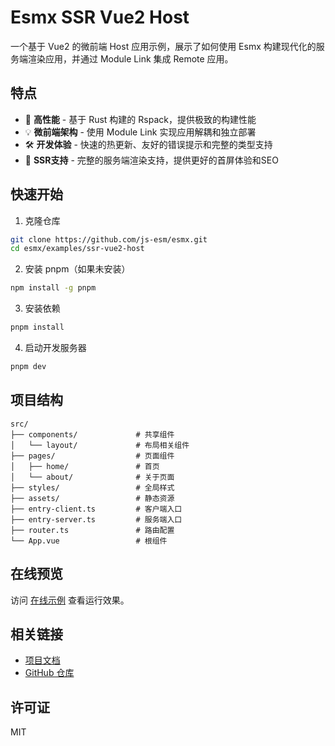 # Esmx SSR Vue2 Host

一个基于 Vue2 的微前端 Host 应用示例，展示了如何使用 Esmx 构建现代化的服务端渲染应用，并通过 Module Link 集成 Remote 应用。

## 特点

- 🚀 **高性能** - 基于 Rust 构建的 Rspack，提供极致的构建性能
- 💡 **微前端架构** - 使用 Module Link 实现应用解耦和独立部署
- 🛠 **开发体验** - 快速的热更新、友好的错误提示和完整的类型支持
- 📱 **SSR支持** - 完整的服务端渲染支持，提供更好的首屏体验和SEO

## 快速开始

1. 克隆仓库
```bash
git clone https://github.com/js-esm/esmx.git
cd esmx/examples/ssr-vue2-host
```

2. 安装 pnpm（如果未安装）
```bash
npm install -g pnpm
```

3. 安装依赖
```bash
pnpm install
```

4. 启动开发服务器
```bash
pnpm dev
```

## 项目结构

```
src/
├── components/             # 共享组件
│   └── layout/             # 布局相关组件
├── pages/                  # 页面组件
│   ├── home/               # 首页
│   └── about/              # 关于页面
├── styles/                 # 全局样式
├── assets/                 # 静态资源
├── entry-client.ts         # 客户端入口
├── entry-server.ts         # 服务端入口
├── router.ts               # 路由配置
└── App.vue                 # 根组件
```

## 在线预览

访问 [在线示例](https://js-esm.github.io/esmx/ssr-vue2-host/) 查看运行效果。

## 相关链接

- [项目文档](https://js-esm.github.io/esmx/)
- [GitHub 仓库](https://github.com/js-esm/esmx)

## 许可证

MIT